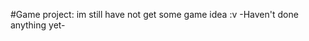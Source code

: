 #Game project: im still have not get some game idea :v
                -Haven't done anything yet-

